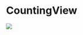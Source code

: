 # CountingView
<img src="https://user-images.githubusercontent.com/85792293/199891291-db6a5750-2921-46c8-9921-b719251397c1.gif">

